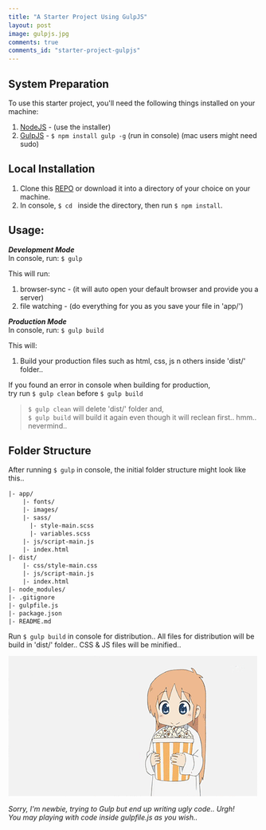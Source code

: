 ```yaml
---
title: "A Starter Project Using GulpJS"
layout: post
image: gulpjs.jpg
comments: true
comments_id: "starter-project-gulpjs"
---
```


## System Preparation
To use this starter project, you'll need the following things installed on your machine:

1. [NodeJS](http://nodejs.org) - (use the installer)
2. [GulpJS](https://github.com/gulpjs/gulp) - `$ npm install gulp -g` (run in console) (mac users might need sudo)


## Local Installation
1. Clone this [REPO](https://github.com/syahmifauzi/gulpjs-html-js-sass-minify-autoprefixer-browser-sync) or download it into a directory of your choice on your machine.
2. In console, `$ cd ` inside the directory, then run `$ npm install`.


## Usage:
_**Development Mode**_   
In console, run: `$ gulp`   

This will run:

1. browser-sync - (it will auto open your default browser and provide you a server)
2. file watching - (do everything for you as you save your file in 'app/')

_**Production Mode**_   
In console, run: `$ gulp build`

This will:

1. Build your production files such as html, css, js n others inside 'dist/' folder..   

If you found an error in console when building for production,    
try run `$ gulp clean` before `$ gulp build`

> `$ gulp clean` will delete 'dist/' folder and,   
> `$ gulp build` will build it again even though it will reclean first.. hmm.. nevermind..


## Folder Structure
After running `$ gulp` in console, the initial folder structure might look like this..

```
|- app/
    |- fonts/
    |- images/
    |- sass/
      |- style-main.scss
      |- variables.scss
    |- js/script-main.js
    |- index.html
|- dist/
    |- css/style-main.css
    |- js/script-main.js
    |- index.html
|- node_modules/
|- .gitignore
|- gulpfile.js
|- package.json
|- README.md
```

Run `$ gulp build` in console for distribution..
All files for distribution will be build in 'dist/' folder..
CSS &amp; JS files will be minified..

![Description](/assets/img/blogpost/anime.gif)

*Sorry, I'm newbie, trying to Gulp but end up writing ugly code.. Urgh!*   
*You may playing with code inside gulpfile.js as you wish..*
